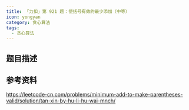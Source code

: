 ```yaml
---
title: 「力扣」第 921 题：使括号有效的最少添加（中等）
icon: yongyan
category: 贪心算法
tags:
  - 贪心算法
---
```



## 题目描述

## 参考资料

https://leetcode-cn.com/problems/minimum-add-to-make-parentheses-valid/solution/tan-xin-by-hu-li-hu-wai-mnch/



